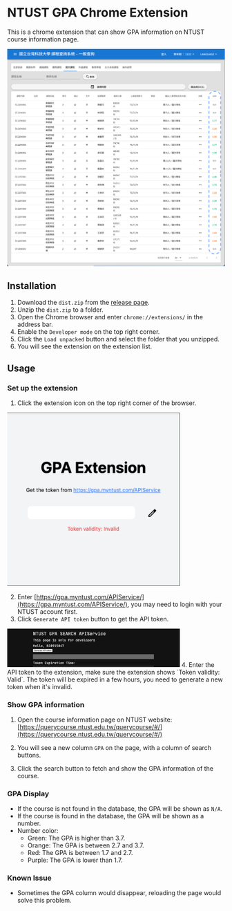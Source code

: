 # NTUST GPA Chrome Extension
This is a chrome extension that can show GPA information on NTUST course information page.

<img src="readme_images/show.png" alt="NTUST GPA Chrome Extension" width="800">

## Installation
1. Download the `dist.zip` from the [release page](https://github.com/chengpong1127/GPA-Extension/releases).
2. Unzip the `dist.zip` to a folder.
3. Open the Chrome browser and enter `chrome://extensions/` in the address bar.
4. Enable the `Developer mode` on the top right corner.
5. Click the `Load unpacked` button and select the folder that you unzipped.
6. You will see the extension on the extension list.
## Usage
### Set up the extension
1. Click the extension icon on the top right corner of the browser.

<img src="readme_images/extension.png" alt="NTUST GPA Chrome Extension" width="400">

2. Enter [https://gpa.myntust.com/APIService/](https://gpa.myntust.com/APIService/), you may need to login with your NTUST account first.
3. Click `Generate API token` button to get the API token.
<img src="readme_images/myntust.png" alt="NTUST GPA Chrome Extension" width="400">
4. Enter the API token to the extension, make sure the extension shows `Token validity: Valid`. The token will be expired in a few hours, you need to generate a new token when it's invalid.
   
### Show GPA information
1. Open the course information page on NTUST website: [https://querycourse.ntust.edu.tw/querycourse/#/](https://querycourse.ntust.edu.tw/querycourse/#/)
   
2. You will see a new column `GPA` on the page, with a column of search buttons.
3. Click the search button to fetch and show the GPA information of the course. 
### GPA Display
- If the course is not found in the database, the GPA will be shown as `N/A`.
- If the course is found in the database, the GPA will be shown as a number.
- Number color:
  - Green: The GPA is higher than 3.7.
  - Orange: The GPA is between 2.7 and 3.7.
  - Red: The GPA is between 1.7 and 2.7.
  - Purple: The GPA is lower than 1.7.

### Known Issue
- Sometimes the GPA column would disappear, reloading the page would solve this problem.
